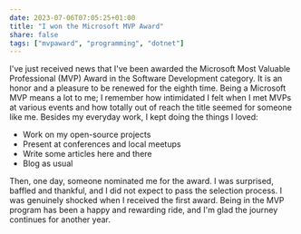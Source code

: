 ```yaml
---
date: 2023-07-06T07:05:25+01:00
title: "I won the Microsoft MVP Award"
share: false
tags: ["mvpaward", "programming", "dotnet"]
---
```

I've just received news that I've been awarded the Microsoft Most Valuable Professional (MVP) Award in the Software
Development category. It is an honor and a pleasure to be renewed for the eighth time. Being a Microsoft MVP means a lot
to me; I remember how intimidated I felt when I met MVPs at various events and how totally out of reach the title seemed
for someone like me. Besides my everyday work, I kept doing the things I loved:

- Work on my open-source projects
- Present at conferences and local meetups
- Write some articles here and there
- Blog as usual

Then, one day, someone nominated me for the award. I was surprised, baffled and thankful, and I did not expect to pass
the selection process. I was genuinely shocked when I received the first award. Being in the MVP program has been a
happy and rewarding ride, and I'm glad the journey continues for another year.



 [rss]: https://nicolaiarocci.com/index.xml
 [m]: https://fosstodon.org/@nicola
 [nl]: https://buttondown.email/nicolaiarocci
